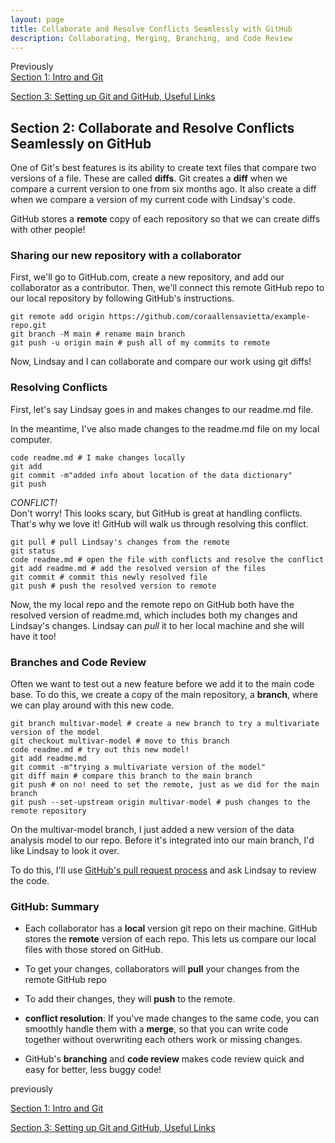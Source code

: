 ```yaml
---
layout: page
title: Collaborate and Resolve Conflicts Seamlessly with GitHub
description: Collaborating, Merging, Branching, and Code Review
---
```

Previously   
[Section 1: Intro and Git](index.html)   

[Section 3: Setting up Git and GitHub, Useful Links](SetupGitandGitHubActivity.html)  

## Section 2: Collaborate and Resolve Conflicts Seamlessly on GitHub
One of Git's best features is its ability to create text files that compare two versions of a file. These are called **diffs**. Git creates a **diff** when we compare a current version to one from six months ago. It also create a diff when we compare a version of my current code with Lindsay's code.

GitHub stores a **remote** copy of each repository so that we can create diffs with other people!

### Sharing our new repository with a collaborator
First, we'll go to GitHub.com, create a new repository, and add our collaborator as a contributor. Then, we'll connect this remote GitHub repo to our local repository by following GitHub's instructions.  

```{bash, echo = TRUE, eval=FALSE}
git remote add origin https://github.com/coraallensavietta/example-repo.git
git branch -M main # rename main branch
git push -u origin main # push all of my commits to remote
```

Now, Lindsay and I can collaborate and compare our work using git diffs!   

### Resolving Conflicts
First, let's say Lindsay goes in and makes changes to our readme.md file. 

In the meantime, I've also made changes to the readme.md file on my local computer.    

```{bash, echo = TRUE, eval=FALSE}
code readme.md # I make changes locally
git add
git commit -m"added info about location of the data dictionary"
git push
``` 

*CONFLICT!*    
Don't worry! This looks scary, but GitHub is great at handling conflicts. That's why we love it!
GitHub will walk us through resolving this conflict.

```{bash, echo = TRUE, eval=FALSE}
git pull # pull Lindsay's changes from the remote
git status 
code readme.md # open the file with conflicts and resolve the conflict
git add readme.md # add the resolved version of the files
git commit # commit this newly resolved file
git push # push the resolved version to remote
```

Now, the my local repo and the remote repo on GitHub both have the resolved version of readme.md, which includes both my changes and Lindsay's changes. Lindsay can *pull* it to her local machine and she will have it too!

### Branches and Code Review
Often we want to test out a new feature before we add it to the main code base. To do this, we create a copy of the main repository, a **branch**, where we can play around with this new code.


```{bash, echo = TRUE, eval=FALSE}
git branch multivar-model # create a new branch to try a multivariate version of the model
git checkout multivar-model # move to this branch
code readme.md # try out this new model!
git add readme.md
git commit -m"trying a multivariate version of the model"
git diff main # compare this branch to the main branch
git push # on no! need to set the remote, just as we did for the main branch
git push --set-upstream origin multivar-model # push changes to the remote repository
```

On the multivar-model branch, I just added a new version of the data analysis model to our repo. Before it's integrated into our main branch, I'd like Lindsay to look it over.

To do this, I'll use [GitHub's pull request process](https://github.com/coraallensavietta/example-repo/pulls) and ask Lindsay to review the code.

### GitHub: Summary    

- Each collaborator has a **local** version git repo on their machine. GitHub stores the **remote** version of each repo. This lets us compare our local files with those stored on GitHub.

- To get your changes, collaborators will **pull** your changes from the remote GitHub repo

- To add their changes, they will **push** to the remote.

- **conflict resolution**: If you've made changes to the same code, you can smoothly handle them with a **merge**, so that you can write code together without overwriting each others work or missing changes.

- GitHub's **branching** and **code review** makes code review quick and easy for better, less buggy code!

previously   

[Section 1: Intro and Git](index.html)   

[Section 3: Setting up Git and GitHub, Useful Links](SetupGitandGitHubActivity.html)  
